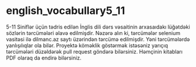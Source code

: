 # english_vocabullary5_11
5-11 Siniflər üçün tədris edilən İnglis dili dərs vəsaitinin arxasaıdakı lüğətdəki sözlərin tərcümələri əlavə edilmişdir.
Nəzərə alın ki, tərcümələr selenium vasitəsi ilə dilmanc.az saytı üzərindən tərcümə edilmişdir. Yəni tərcümələrdə yanlışılıqlar ola bilər. Proyektə köməklik göstərmək istəsəniz yarıçıq tərcümələri düzəldərək pull request göndərə bilərsiniz.
Həmçinin kitabları PDF olaraq da endirə bilərsiniz.
